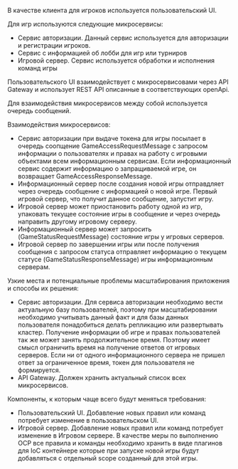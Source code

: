 В качестве клиента для игроков используется пользовательский UI.

Для игр используются следующие микросервисы:

- Сервис авторизации. Данный сервис используется для авторизации и регистрации игроков.
- Сервис с информацией об лобби для игр или турниров
- Игровой сервер. Сервис используется обработки и исполнения команд игры

Пользовательского UI взаимодействует с микросервисовами через API Gateway и использует REST API описанные в соответствующих openApi.

Для взаимодействия микросервисов между собой используется очередь сообщений.

Взаимодействия микросервисов:
- Сервис авторизации при выдаче токена для игры посылает в очередь соопщение GameAccessRequestMessage с запросом
  информации о пользователях и правах на работу с игровыми объектами всем информационным сервисам. Если
  информационный сервис содержит информацию о запращиваемой игре, он возвращает GameAccessResponseMessage.
- Информационный сервер после создания новой игры отправдляет через очередь сообщение с информацией о новой игре. Первый игровой сервер, что получит данное сообщение, запустит игру.
- Игровой сервер может приостановить работу одной из игр, упаковать текущее состояние игры в сообщение и через очередь направить другому игровому серверу.
- Информационный сервер может запросить (GameStatusRequestMessage) состояние игры у игровых серверов.
- Игровой сервер по завершении игры или после получения сообщения с запросом статуса отправляет информацию о текущем статусе (GameStatusResponseMessage) игры информационным серверам.

Узкие места и потенциальные проблемы масштабирования приложения и способы их решения:

- Сервис авторизации. Для сервиса авторизации необходимо вести актуальную базу пользователей, поэтому при масштабировании необходимо учитывать данный факт и для базы данных пользователя понадобиться делать репликацию или развертывать кластер.
  Получение информации об игре и правах пользователей так же может занять продолжительное время. Поэтому имеет смысл ограничить время на получение ответов от игровых серверов. Если ни от одного информационного сервера не пришел ответ за ограниченное время, токен для пользователя не формируется.
- API Gateway. Должен хранить актуальный список всех микросервисов. 

Компоненты, к которым чаще всего будут меняться требования:

- Пользовательский UI. Добавление новых правил или команд потребует изменение в пользовательском UI.
- Игровой сервер. Добавление новых правил или команд потребует изменение в Игровом сервере. В качестве меры по выполнению OCP все правила и команды необходимо хранить в виде плагинов для IoC контейнере которые при запуске новой игры будут добавляться с отдельный scope  созданный для этой игры.



    
